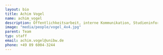 ```yaml
---
layout: bio
title: Achim Vogel
name: achim_vogel
description: Öffentlichkeitsarbeit, interne Kommunikation, Studieninformation
image: "media/people/vogel_4x4.jpg"
parent: Team
typ: staff
email: achim.vogel@unibw.de
phone: +49 89 6004-3244
---
```


